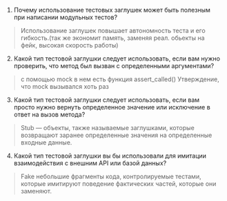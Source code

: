 1)  Почему использование тестовых заглушек может быть полезным при написании модульных тестов? 
> Использование заглушек повышает автономность теста и его гибкость.(так же экономит память, заменяя реал. обьекты на фейк, высокая скорость работы)

2) Какой тип тестовой заглушки следует использовать, если вам нужно проверить, что метод был вызван с определенными аргументами?
> с помощью mock в нем есть функция assert_called() Утверждение, что mock вызывался хоть раз

3)  Какой тип тестовой заглушки следует использовать, если вам просто нужно вернуть определенное значение или исключение в ответ на вызов метода?
> Stub — объекты, также называемые заглушками, которые возвращают заранее определенные значения на определенные входные данные. 
 
4) Какой тип тестовой заглушки вы бы использовали для имитации  взаимодействия с внешним API или базой данных?
> Fake небольшие фрагменты кода, контролируемые тестами, которые имитируют поведение фактических частей, которые они заменяют.